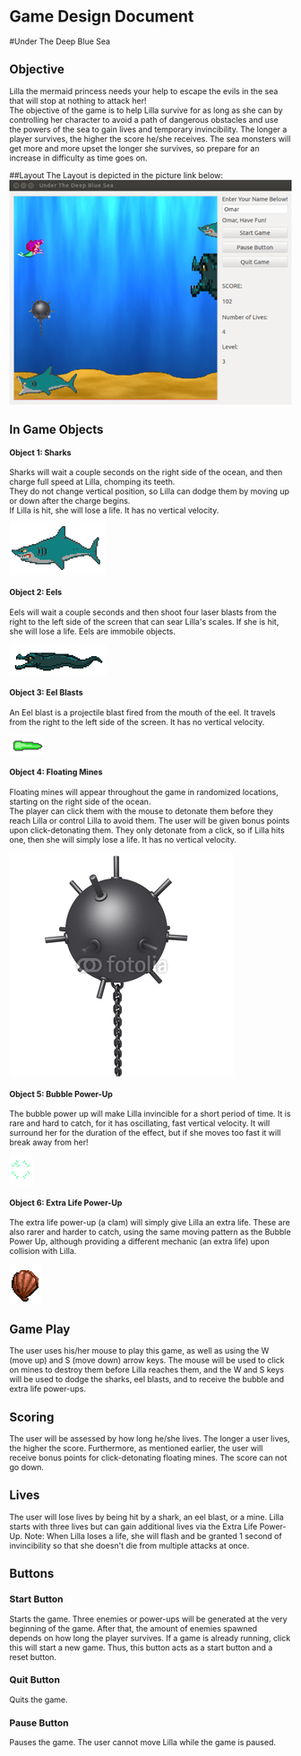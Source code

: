 # Game Design Document

#Under The Deep Blue Sea

## Objective
Lilla the mermaid princess needs your help to escape the evils in the sea that will stop at nothing to attack her!  
The objective of the game is to help Lilla survive for as long as she can by controlling her character to 
avoid a path of dangerous obstacles and use the powers of the sea to gain lives and temporary invincibility.  The longer a 
player survives, the higher the score he/she receives.  The sea monsters will get more and more upset the longer she 
survives, so prepare for an increase in difficulty as time goes on.

##Layout
The Layout is depicted in the picture link below:
![alt text](./GamePictures/Layout.png "Game Layout")

## In Game Objects
#### Object 1: Sharks
Sharks will wait a couple seconds on the right side of the ocean, and then charge full speed at Lilla, chomping its teeth.  
They do not change vertical position, so Lilla can dodge them by moving up or down after the charge begins.  
If Lilla is hit, she will lose a life.  It has no vertical velocity.

![alt text](./GamePictures/Shark/Shark3.png "Shark")

#### Object 2: Eels
Eels will wait a couple seconds and then shoot four laser blasts from the right to the left side of the screen that 
can sear Lilla's scales.  If she is hit, she will lose a life.  Eels are immobile objects.

![alt text](./GamePictures/Eel/Eel3.png "Eel")

#### Object 3: Eel Blasts
An Eel blast is a projectile blast fired from the mouth of the eel.  It travels from the right to the left side of the
screen.  It has no vertical velocity.

![alt text](./GamePictures/EelBlast/EelBlast1.png "Blast")

#### Object 4: Floating Mines
Floating mines will appear throughout the game in randomized locations, starting on the right side of the ocean.  
The player can click them with the mouse to detonate them before they reach Lilla or control Lilla to avoid them. 
 The user will be given bonus points upon click-detonating them.  They only detonate from a click, so if Lilla hits one,
 then she will simply lose a life.  It has no vertical velocity.

![alt text](./GamePictures/Mine/Mine.png "Floating Mine")
  
#### Object 5: Bubble Power-Up
The bubble power up will make Lilla invincible for a short period of time.  It is rare and hard to catch, for it has oscillating,
fast vertical velocity.  It will surround her for the duration of the effect, but if she moves too fast it will break away 
from her!

![alt text](./GamePictures/Bubble/Bubble.png "Bubble")

#### Object 6: Extra Life Power-Up
The extra life power-up (a clam) will simply give Lilla an extra life.  These are also rarer and harder to catch, using the
same moving pattern as the Bubble Power Up, although providing a different mechanic (an extra life) upon collision with Lilla.

![alt text](./GamePictures/Clam/Clam.png "Clam")

## Game Play
The user uses his/her mouse to play this game, as well as using the W (move up) and S (move down) arrow keys.  The mouse 
will be used to click on mines to destroy them before Lilla reaches them, and the W and S keys will be used to dodge the
 sharks, eel blasts, and to receive the bubble and extra life power-ups.

## Scoring
The user will be assessed by how long he/she lives. The longer a user lives, the higher the score.  Furthermore, as mentioned
 earlier, the user will receive bonus points for click-detonating floating mines.  The score can not go down.

## Lives
The user will lose lives by being hit by a shark, an eel blast, or a mine.  Lilla starts with three lives but can gain 
additional lives via the Extra Life Power-Up.  Note: When Lilla loses a life, she will flash and be granted 1 second of 
invincibility so that she doesn't die from multiple attacks at once.

## Buttons
### Start Button
Starts the game.  Three enemies or power-ups will be generated at the very beginning of the game.  After that, the amount of
enemies spawned depends on how long the player survives.  If a game is already running, click this will start a new game.
Thus, this button acts as a start button and a reset button.
### Quit Button
Quits the game.
### Pause Button
Pauses the game.  The user cannot move Lilla while the game is paused.

